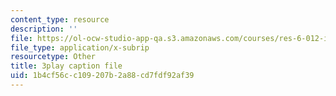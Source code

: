 ```yaml
---
content_type: resource
description: ''
file: https://ol-ocw-studio-app-qa.s3.amazonaws.com/courses/res-6-012-introduction-to-probability-spring-2018/1b4cf56cc109207b2a88cd7fdf92af39_aXFbBcabaQA.srt
file_type: application/x-subrip
resourcetype: Other
title: 3play caption file
uid: 1b4cf56c-c109-207b-2a88-cd7fdf92af39
---
```

